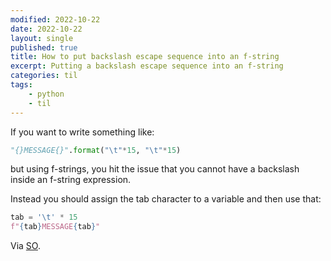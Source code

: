 ```yaml
---
modified: 2022-10-22
date: 2022-10-22
layout: single
published: true
title: How to put backslash escape sequence into an f-string
excerpt: Putting a backslash escape sequence into an f-string
categories: til
tags:
    - python
    - til
---
```


If you want to write something like:

```python
"{}MESSAGE{}".format("\t"*15, "\t"*15)
```

but using f-strings, you hit the issue that you cannot have a backslash inside an f-string expression.

Instead you should assign the tab character to a variable and then use that:

```python
tab = '\t' * 15
f"{tab}MESSAGE{tab}"
```

Via [SO](https://stackoverflow.com/q/66173070/1257318).
